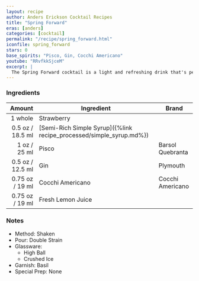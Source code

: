 ```yaml
---
layout: recipe
author: Anders Erickson Cocktail Recipes
title: "Spring Forward"
eras: [anders]
categories: [cocktail]
permalink: "/recipe/spring_forward.html"
iconfile: spring_forward
stars: 0
base_spirits: "Pisco, Gin, Cocchi Americano"
youtube: "RRvfkkSjceM"
excerpt: |
  The Spring Forward cocktail is a light and refreshing drink that's perfect for the warmer months.
---
```


### Ingredients

|  Amount | Ingredient                                                | Brand            |
| ------: | --------------------------------------------------------- | ---------------- |
| 1 whole | Strawberry                                                |
|  0.5 oz / 18.5 ml | [Semi-Rich Simple Syrup]({%link recipe_processed/simple_syrup.md%}) |
|    1 oz / 25 ml | Pisco                                                     | Barsol Quebranta |
|  0.5 oz / 12.5 ml | Gin                                                       | Plymouth         |
| 0.75 oz / 19 ml | Cocchi Americano                                          | Cocchi Americano |
| 0.75 oz / 19 ml | Fresh Lemon Juice                                         |

### Notes

- Method: Shaken
- Pour: Double Strain
- Glassware:
  - High Ball
  - Crushed Ice
- Garnish: Basil
- Special Prep: None

